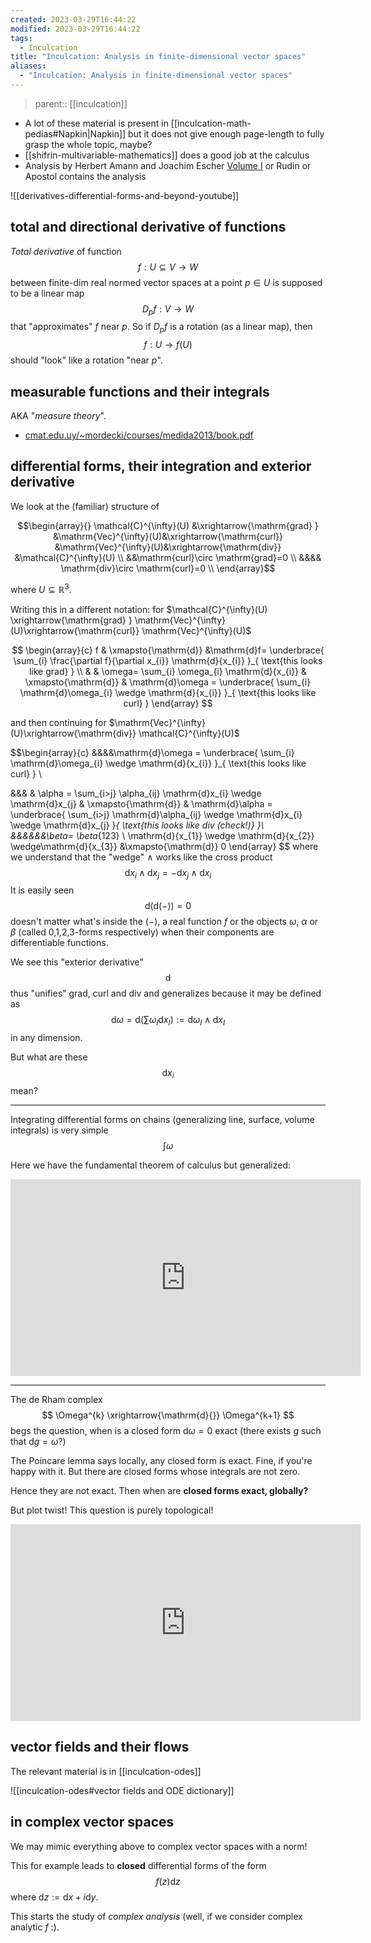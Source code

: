 ```yaml
---
created: 2023-03-29T16:44:22
modified: 2023-03-29T16:44:22
tags:
  - Inculcation
title: "Inculcation: Analysis in finite-dimensional vector spaces"
aliases:
  - "Inculcation: Analysis in finite-dimensional vector spaces"
---
```


> parent:: [[inculcation]]


- A lot of these material is present in [[inculcation-math-pedias#Napkin|Napkin]] but it does not give enough page-length to fully grasp the whole topic, maybe?
- [[shifrin-multivariable-mathematics]] does a good job at the calculus
- Analysis by Herbert Amann and Joachim Escher [Volume I](http://library.lol/main/D52F82501240A7F94F77CCA630B43F6E) or Rudin or Apostol contains the analysis

![[derivatives-differential-forms-and-beyond-youtube]]


## total and directional derivative of functions

*Total derivative* of function $$ f:U \subseteq V\to W $$ between finite-dim real normed vector spaces at a point $p\in U$ is supposed to be a linear map $$D_{p}f:V\to W$$ that "approximates" $f$ near $p$. So if $D_{p}f$ is a rotation (as a linear map), then $$ f: U \to f(U) $$ should "look" like a rotation "near $p$".


## measurable functions and their integrals

AKA "*measure theory*".

- [cmat.edu.uy/~mordecki/courses/medida2013/book.pdf](https://www.cmat.edu.uy/~mordecki/courses/medida2013/book.pdf)


## differential forms, their integration and exterior derivative


We look at the (familiar) structure of

$$\begin{array}{} \mathcal{C}^{\infty}(U) &\xrightarrow{\mathrm{grad} } &\mathrm{Vec}^{\infty}(U)&\xrightarrow{\mathrm{curl}} &\mathrm{Vec}^{\infty}(U)&\xrightarrow{\mathrm{div}} &\mathcal{C}^{\infty}(U)  \\
&&\mathrm{curl}\circ \mathrm{grad}=0  \\
&&&& \mathrm{div}\circ \mathrm{curl}=0  \\
\end{array}$$

where $U \subseteq \mathbb{R}^{3}$.

Writing this in a different notation: for $\mathcal{C}^{\infty}(U) \xrightarrow{\mathrm{grad} } \mathrm{Vec}^{\infty}(U)\xrightarrow{\mathrm{curl}} \mathrm{Vec}^{\infty}(U)$ 

$$ \begin{array}{c} f & \xmapsto{\mathrm{d}} &\mathrm{d}f= \underbrace{ \sum_{i} \frac{\partial f}{\partial x_{i}} \mathrm{d}{x_{i}} }_{ \text{this looks like grad} } \\
& & \omega= \sum_{i} \omega_{i} \mathrm{d}{x_{i}} & \xmapsto{\mathrm{d}} & \mathrm{d}\omega = \underbrace{ \sum_{i} \mathrm{d}\omega_{i} \wedge \mathrm{d}{x_{i}} }_{ \text{this looks like curl} }  \end{array}
$$

and then continuing for $\mathrm{Vec}^{\infty}(U)\xrightarrow{\mathrm{div}} \mathcal{C}^{\infty}(U)$

$$\begin{array}{c} 
&&&&\mathrm{d}\omega = \underbrace{ \sum_{i} \mathrm{d}\omega_{i} \wedge \mathrm{d}{x_{i}} }_{ \text{this looks like curl} } \\

&&& & \alpha = \sum_{i>j} \alpha_{ij} \mathrm{d}x_{i} \wedge \mathrm{d}x_{j} & \xmapsto{\mathrm{d}} & \mathrm{d}\alpha = \underbrace{ \sum_{i>j} \mathrm{d}\alpha_{ij} \wedge \mathrm{d}x_{i} \wedge \mathrm{d}x_{j}  }_{ \text{this looks like div (check!)} }\\
&&&&&&\beta= \beta_{123}  \ \mathrm{d}{x_{1}}  \wedge \mathrm{d}{x_{2}}  \wedge\mathrm{d}{x_{3}} &\xmapsto{\mathrm{d}} 0 \end{array} $$
where we understand that the "wedge" $\wedge$ works like the cross product $$ \mathrm{d}{x_{i}} \wedge \mathrm{d}x_{j} = - \mathrm{d}x_{j} \wedge \mathrm{d}x_{i} $$
It is easily seen $$ \mathrm{d}(\mathrm{d} (-) )=0 $$
doesn't matter what's inside the $(-)$, a real function $f$ or the objects $\omega$, $\alpha$ or $\beta$ (called 0,1,2,3-forms respectively) when their components are differentiable functions.

We see this "exterior derivative" $$\mathrm{d}$$ thus "unifies" grad, curl and div and generalizes because it may be defined as $$\text{d}\omega=\mathrm{d}{\left( \sum\omega_{I} \mathrm{d}{x_{I}} \right)}:= \mathrm{d}{\omega_{I}}\wedge \mathrm{d}{x_{I}}$$
in any dimension.

But what are these $$ \mathrm{d}x_{i} $$
mean?

---

Integrating differential forms on chains (generalizing line, surface, volume integrals) is very simple $$\int \omega $$

Here we have the fundamental theorem of calculus but generalized:


<iframe width="560" height="315" src="https://www.youtube.com/embed/1lGM5DEdMaw?si=NbdykTqGLyJzPNTM" title="YouTube video player" frameborder="0" allow="accelerometer; autoplay; clipboard-write; encrypted-media; gyroscope; picture-in-picture; web-share" allowfullscreen></iframe>

---


 The de Rham complex $$ \Omega^{k} \xrightarrow{\mathrm{d}{}} \Omega^{k+1} $$
begs the question, when is a closed form $\mathrm{d}{\omega}=0$ exact (there exists $g$ such that $\mathrm{d}{g}=\omega$?)

The Poincare lemma says locally, any closed form is exact. Fine, if you're happy with it. But there are closed forms whose integrals are not zero.

Hence they are not exact. Then when are **closed forms exact, globally?**

But plot twist! This question is purely topological!

<iframe width="560" height="315" src="https://www.youtube.com/embed/2ptFnIj71SM?si=pX0YhRJVtog6IZNu" title="YouTube video player" frameborder="0" allow="accelerometer; autoplay; clipboard-write; encrypted-media; gyroscope; picture-in-picture; web-share" allowfullscreen></iframe>


<!--
### things that requires a metric

- Musical isomorphism: converting vector fields to 1-forms
- Hodge duals


### algebraic structures that naturally came up

- Vector space, linear transformations
- Tensor product of vector spaces
- **Algebras of a vector space**: Tensor algebra, symmetric algebra, exterior algebra
- Exact sequences, cohomology
- sheaves


-->

## vector fields and their flows


The relevant material is in [[inculcation-odes]]

![[inculcation-odes#vector fields and ODE dictionary]]



## in complex vector spaces

We may mimic everything above to complex vector spaces with a norm!

This for example leads to **closed** differential forms of the form $$ f(z) \mathrm{d}z $$ where $\mathrm{d}z:= \mathrm{d}x+i \mathrm{d}y$. 

This starts the study of *complex analysis* (well, if we consider complex analytic $f$ :).

<!--
## next: generalize!


![[inculcation-linear-constructions#^bggpgh]]

-->